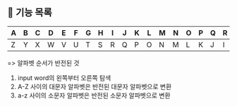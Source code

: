 ## 🚀 기능 목록

| A | B | C | D | E | F | G | H | I | J | K | L | M | N | O | P | Q | R | S | T | U | V | W | X | Y | Z |
| --- | --- | --- | --- | --- | --- | --- | --- | --- | --- | --- | --- | --- | --- | --- | --- | --- | --- | --- | --- | --- | --- | --- | --- | --- | --- |
| Z | Y | X | W | V | U | T | S | R | Q | P | O | N | M | L | K | J | I | H | G | F | E | D | C | B | A |
=> 알파벳 순서가 반전된 것

1. input word의 왼쪽부터 오른쪽 탐색
2. A-Z 사이의 대문자 알파벳은 반전된 대문자 알파벳으로 변환
3. a-z 사이의 소문자 알파벳은 반전된 소문자 알파벳으로 변환

